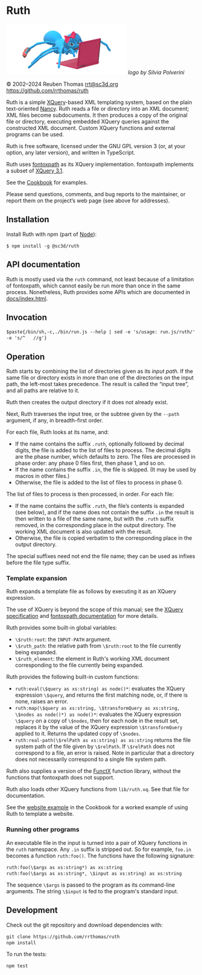 # Ruth

![logo](logo/ruth-small.png) _logo by Silvia Polverini_

© 2002–2024 Reuben Thomas <rrt@sc3d.org>  
<https://github.com/rrthomas/ruth>

Ruth is a simple [XQuery]-based XML templating system, based on the plain
text-oriented [Nancy]. Ruth reads a file or directory into an XML document;
XML files become subdocuments. It then produces a copy of the original file
or directory, executing embedded XQuery queries against the constructed XML
document. Custom XQuery functions and external programs can be used.

[XQuery]: https://www.w3.org/TR/xquery/
[Nancy]: https://github.com/rrthomas/nancy

Ruth is free software, licensed under the GNU GPL version 3 (or, at your
option, any later version), and written in TypeScript.

Ruth uses [fontoxpath] as its XQuery implementation. fontoxpath implements a
subset of [XQuery 3.1](https://www.w3.org/TR/xquery-31/).

[fontoxpath]: https://www.npmjs.com/package/fontoxpath

See the [Cookbook](Cookbook.md) for examples.

Please send questions, comments, and bug reports to the maintainer, or
report them on the project’s web page (see above for addresses).

## Installation

Install Ruth with npm (part of [Node](https://nodejs.org)):

```
$ npm install -g @sc3d/ruth
```

## API documentation

Ruth is mostly used via the `ruth` command, not least because of a
limitation of fontoxpath, which cannot easily be run more than once in the
same process. Nonetheless, Ruth provides some APIs which are documented in
[docs/index.html](https://rrthomas.github.io/ruth/).

## Invocation

```
$paste{/bin/sh,-c,./bin/run.js --help | sed -e 's/usage: run.js/ruth/' -e 's/^   //g'}
```

## Operation <a name="operation"></a>

Ruth starts by combining the list of directories given as its _input path_.
If the same file or directory exists in more than one of the directories on
the input path, the left-most takes precedence. The result is called the
“input tree”, and all paths are relative to it.

Ruth then creates the output directory if it does not already exist.

Next, Ruth traverses the input tree, or the subtree given by the `--path`
argument, if any, in breadth-first order.

For each file, Ruth looks at its name, and:

- If the name contains the suffix `.ruth`, optionally followed by decimal
  digits, the file is added to the list of files to process. The decimal
  digits are the phase number, which defaults to zero. The files are
  processed in phase order: any phase 0 files first, then phase 1, and so
  on.
- If the name contains the suffix `.in`, the file is skipped. (It may
  be used by macros in other files.)
- Otherwise, the file is added to the list of files to process in phase 0.

The list of files to process is then processed, in order. For each file:

- If the name contains the suffix `.ruth`, the file’s contents is expanded
  (see below), and if the name does not contain the suffix `.in` the result
  is then written to a file of the same name, but with the `.ruth` suffix
  removed, in the corresponding place in the output directory. The working
  XML document is also updated with the result.
- Otherwise, the file is copied verbatim to the corresponding place in the
  output directory.

The special suffixes need not end the file name; they can be used as infixes
before the file type suffix.

### Template expansion

Ruth expands a template file as follows by executing it as an XQuery
expression.

The use of XQuery is beyond the scope of this manual; see the
[XQuery specification][XQuery] and [fontoxpath documentation][fontoxpath]
for more details.

Ruth provides some built-in global variables:

- `\$ruth:root`: the `INPUT-PATH` argument.
- `\$ruth_path`: the relative path from `\$ruth:root` to the file currently
  being expanded.
- `\$ruth_element`: the element in Ruth's working XML document corresponding
  to the file currently being expanded.

Ruth provides the following built-in custom functions:

- `ruth:eval(\$query as xs:string) as node()*`: evaluates the XQuery
  expression `\$query`, and returns the first matching node, or, if there is
  none, raises an error.
- `ruth:map(\$query as xs:string, \$transformQuery as xs:string, \$nodes as node()*) as node()*`:
  evaluates the XQuery expression `\$query` on a copy of `\$nodes`, then for
  each node in the result set, replaces it by the value of the XQuery
  expression `\$transformQuery` applied to it. Returns the updated copy of
  `\$nodes`.
- `ruth:real-path(\$relPath as xs:string) as xs:string` returns the file
  system path of the file given by `\$relPath`. If `\$relPath` does not
  correspond to a file, an error is raised. Note in particular that a
  directory does not necessarily correspond to a single file system path.

Ruth also supplies a version of the
[FunctX](http://www.xqueryfunctions.com/) function library, without the
functions that fontoxpath does not support.

Ruth also loads other XQuery functions from `lib/ruth.xq`. See that file for
documentation.

See the [website example](Cookbook.md#website-example) in the Cookbook for a
worked example of using Ruth to template a website.

### Running other programs

An executable file in the input is turned into a pair of XQuery functions in
the `ruth` namespace. Any `.in` suffix is stripped out. So for example,
`foo.in` becomes a function `ruth:foo()`. The functions have the following
signature:

```
ruth:foo(\$args as xs:string*) as xs:string
ruth:foo(\$args as xs:string*, \$input as xs:string) as xs:string
```

The sequence `\$args` is passed to the program as its command-line arguments.
The string `\$input` is fed to the program's standard input.

## Development

Check out the git repository and download dependencies with:

```
git clone https://github.com/rrthomas/ruth
npm install
```

To run the tests:

```
npm test
```
